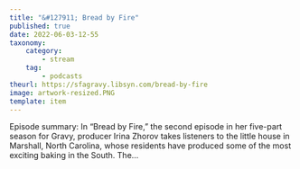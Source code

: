 ```yaml
---
title: "&#127911; Bread by Fire"
published: true
date: 2022-06-03-12-55
taxonomy:
    category:
        - stream
    tag:
        - podcasts
theurl: https://sfagravy.libsyn.com/bread-by-fire
image: artwork-resized.PNG
template: item
---
```


Episode summary: In &ldquo;Bread by Fire,&rdquo; the second episode in her five-part season for Gravy, producer Irina Zhorov takes listeners to the little house in Marshall, North Carolina, whose residents have produced some of the most exciting baking in the South. The&hellip;
